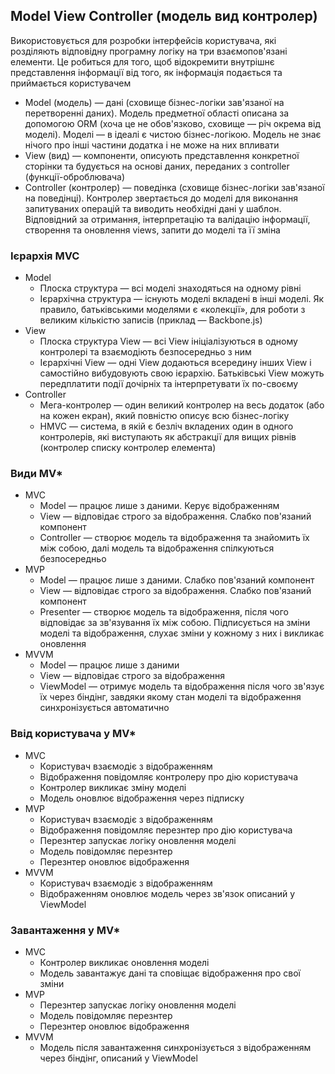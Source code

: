 ## Model View Controller (модель вид контролер)

Використовується для розробки інтерфейсів користувача, які розділяють відповідну програмну логіку на три взаємопов'язані елементи. Це робиться для того, щоб відокремити внутрішнє представлення інформації від того, як інформація подається та приймається користувачем

-   Model (модель) — дані (сховище бізнес-логіки зав'язаної на перетворенні даних). Модель предметної області описана за допомогою ORM (хоча це не обов'язково, сховище — річ окрема від моделі). Моделі — в ідеалі є чистою бізнес-логікою. Модель не знає нічого про інші частини додатка і не може на них впливати
-   View (вид) — компоненти, описують представлення конкретної сторінки та будується на основі даних, переданих з controller (функції-оброблювача)
-   Controller (контролер) — поведінка (сховище бізнес-логіки зав'язаної на поведінці). Контролер звертається до моделі для виконання запитуваних операцій та виводить необхідні дані у шаблон. Відповідний за отримання, інтерпретацію та валідацію інформації, створення та оновлення views, запити до моделі та її зміна

### Ієрархія MVC

-   Model
    -   Плоска структура — всі моделі знаходяться на одному рівні
    -   Ієрархічна структура — існують моделі вкладені в інші моделі. Як правило, батьківськими моделями є «колекції», для роботи з великим кількістю записів (приклад — Backbone.js)
-   View
    -   Плоска структура View — всі View ініціалізуються в одному контролері та взаємодіють безпосередньо з ним
    -   Ієрархічні View — одні View додаються всередину інших View і самостійно вибудовують свою ієрархію. Батьківські View можуть передплатити події дочірніх та інтерпретувати їх по-своєму
-   Controller
    -   Мега-контролер — один великий контролер на весь додаток (або на кожен екран), який повністю описує всю бізнес-логіку
    -   HMVC — система, в якій є безліч вкладених один в одного контролерів, які виступають як абстракції для вищих рівнів (контролер списку контролер елемента)

### Види MV\*

-   MVC
    -   Model — працює лише з даними. Керує відображенням
    -   View — відповідає строго за відображення. Слабко пов'язаний компонент
    -   Controller — створює модель та відображення та знайомить їх між собою, далі модель та відображення спілкуються безпосередньо
-   MVP
    -   Model — працює лише з даними. Слабко пов'язаний компонент
    -   View — відповідає строго за відображення. Слабко пов'язаний компонент
    -   Presenter — створює модель та відображення, після чого відповідає за зв'язування їх між собою. Підписується на зміни моделі та відображення, слухає зміни у кожному з них і викликає оновлення
-   MVVM
    -   Model — працює лише з даними
    -   View — відповідає строго за відображення
    -   ViewModel — отримує модель та відображення після чого зв'язує їх через біндінг, завдяки якому стан моделі та відображення синхронізується автоматично

### Ввід користувача у MV\*

-   MVC
    -   Користувач взаємодіє з відображенням
    -   Відображення повідомляє контролеру про дію користувача
    -   Контролер викликає зміну моделі
    -   Модель оновлює відображення через підписку
-   MVP
    -   Користувач взаємодіє з відображенням
    -   Відображення повідомляє перезнтер про дію користувача
    -   Перезнтер запускає логіку оновлення моделі
    -   Модель повідомляє перезнтер
    -   Перезнтер оновлює відображення
-   MVVM
    -   Користувач взаємодіє з відображенням
    -   Відображенням оновлює модель через зв'язок описаний у ViewModel

### Завантаження у MV\*

-   MVC
    -   Контролер викликає оновлення моделі
    -   Модель завантажує дані та сповіщає відображення про свої зміни
-   MVP
    -   Перезнтер запускає логіку оновлення моделі
    -   Модель повідомляє перезнтер
    -   Перезнтер оновлює відображення
-   MVVM
    -   Модель після завантаження синхронізується з відображенням через біндінг, описаний у ViewModel
